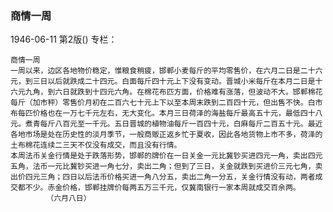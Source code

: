 ### 商情一周

1946-06-11
第2版()
专栏：

    商情一周
    一周以来，边区各地物价稳定，惟粮食稍疲，邯郸小麦每斤的平均零售价，在六月二日是二十六元，到三日以后就跌成二十四元。白面每斤四十元上下没有变动。晋城小米每斤在本月二日是十六元九角，到六日就跌到十四元六角。在棉花布匹方面，价格难有涨落，但波动不大。邯郸棉花每斤（加市秤）零售价月初在二百六七十元上下以至本周末跌到二百四十元，但出售不快。白市布每匹价格也在一万七千元左右，无大变化。本月三日荷泽的海盐每斤最高五十元，最低四十八元。煮青每斤八百元至一千元。五日晋城的植物油每斤一百四十元，白麻每斤二百五十元。最近各地市场是处在历史性的淡月季节，一般商贩正返乡忙于夏收，因此各地货物上市不多，荷泽的土布棉花连续二三天不仅没有成交，而且没有行情。
    本周法币关金行情是处于跌落形势，邯郸的牌价在一日关金一元比冀钞买进四元一角，卖出四元五角，法币一元比冀钞买进一角七分，卖出二角；但到了三日，关金就跌到买进价三元七角，卖出价四元三角；四日以后法币价格买进一角八分五，卖出二角一分五，关金行情没有动，两者成交都不少。赤金价格，邯郸挂牌价每两五万三千元，仅冀南银行一家本周就成交百余两。
            （六月八日）
